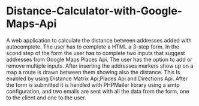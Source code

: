 # Distance-Calculator-with-Google-Maps-Api
A web application to calculate the distance between addresses added with autocomplete.
The user has to complete a HTML a 3-step form. In the scond step of the form the user has to complete two inputs that suggest addresses from Google Maps Places Api. The user has the option to add or remove multiple inputs. After inserting the addresses markers show up on a map a route is drawn between them showing also the distance.
This is enabled by using Distance Matrix Api,Places Api and Directions Api.
After the form is submitted it is handled with PHPMailer library using a smtp configuration, and two emails are sent with all the data from the form, one to the client and one to the user.
